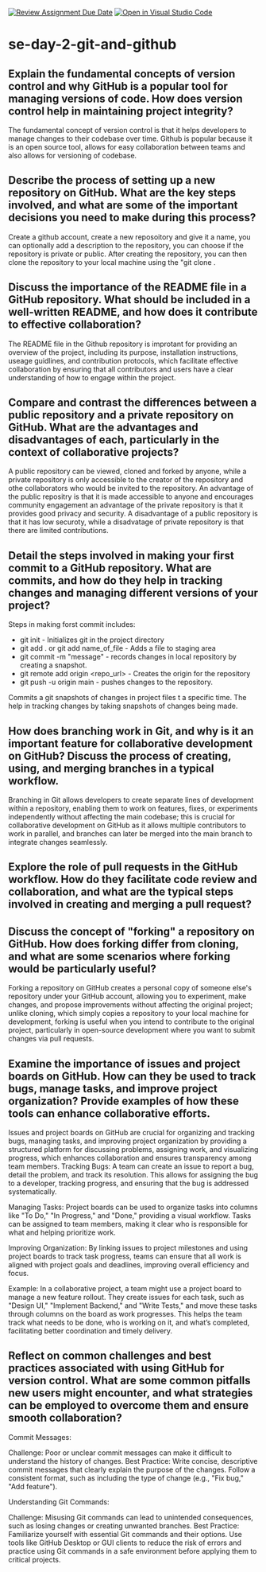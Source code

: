 [![Review Assignment Due Date](https://classroom.github.com/assets/deadline-readme-button-22041afd0340ce965d47ae6ef1cefeee28c7c493a6346c4f15d667ab976d596c.svg)](https://classroom.github.com/a/8wgCKhpZ)
[![Open in Visual Studio Code](https://classroom.github.com/assets/open-in-vscode-2e0aaae1b6195c2367325f4f02e2d04e9abb55f0b24a779b69b11b9e10269abc.svg)](https://classroom.github.com/online_ide?assignment_repo_id=15584957&assignment_repo_type=AssignmentRepo)
# se-day-2-git-and-github
## Explain the fundamental concepts of version control and why GitHub is a popular tool for managing versions of code. How does version control help in maintaining project integrity?
The fundamental concept of version control is that it helps developers to manage changes to their codebase over time. Github is popular because it is an open source tool, allows for easy collaboration 
between teams and also allows for versioning of codebase.
## Describe the process of setting up a new repository on GitHub. What are the key steps involved, and what are some of the important decisions you need to make during this process?

Create a github account, create a new reposoitory and give it a name, you can optionally add a description to the repository, you can choose if the repository is private or public. After
creating the repository, you can then clone the repository to your local machine using the "git clone  <repo-url>. 

## Discuss the importance of the README file in a GitHub repository. What should be included in a well-written README, and how does it contribute to effective collaboration?

The README file in the Github repository is improtant for providing an overview of the project, including its purpose, installation instructions, useage guidlines, and contribution protocols,
which facilitate effective collaboration by ensuring that all contributors and users have a clear understanding of how to engage within the project.

## Compare and contrast the differences between a public repository and a private repository on GitHub. What are the advantages and disadvantages of each, particularly in the context of collaborative projects?
A public repository can be viewed, cloned and forked by anyone, while a private repository is only accessible to the creator of the repository and othe collaborators who would be invited to the repository.
An advantage of the public repositry is that it is made accessible to anyone and encourages community engagement an advantage of the private repository is that it provides good privacy and security.
A disadvantage of a public repository is that it has low securoty, while a disadvatage of private repository is that there are limited contributions.

## Detail the steps involved in making your first commit to a GitHub repository. What are commits, and how do they help in tracking changes and managing different versions of your project?
Steps in making forst commit includes:
- git init - Initializes git in the project directory
- git add . or git add name_of_file - Adds a file to staging area
- git commit -m "message" - records changes in local repository by creating a snapshot.
- git remote add origin <repo_url> -  Creates the origin for the repository
- git push -u origin main - pushes changes to the repository.

Commits a git snapshots of changes in project files t a specific time. The help in tracking changes by taking snapshots of changes being made.

## How does branching work in Git, and why is it an important feature for collaborative development on GitHub? Discuss the process of creating, using, and merging branches in a typical workflow.
Branching in Git allows developers to create separate lines of development within a repository, enabling them to work on features, fixes, or experiments independently without affecting the main codebase; this is crucial for 
collaborative development on GitHub as it allows multiple contributors to work in parallel, and branches can later be merged into the main branch to integrate changes seamlessly.
## Explore the role of pull requests in the GitHub workflow. How do they facilitate code review and collaboration, and what are the typical steps involved in creating and merging a pull request?

## Discuss the concept of "forking" a repository on GitHub. How does forking differ from cloning, and what are some scenarios where forking would be particularly useful?
Forking a repository on GitHub creates a personal copy of someone else's repository under your GitHub account, allowing you to experiment, make changes, and propose improvements without affecting the original project;
unlike cloning, which simply copies a repository to your local machine for development, forking is useful when you intend to contribute to the original project, particularly in open-source development where you want to submit changes via pull requests.

## Examine the importance of issues and project boards on GitHub. How can they be used to track bugs, manage tasks, and improve project organization? Provide examples of how these tools can enhance collaborative efforts.

Issues and project boards on GitHub are crucial for organizing and tracking bugs, managing tasks, and improving project organization by providing a structured platform for discussing problems, assigning work, and visualizing progress, which enhances collaboration and ensures transparency among team members.
Tracking Bugs: A team can create an issue to report a bug, detail the problem, and track its resolution. This allows for assigning the bug to a developer, tracking progress, and ensuring that the bug is addressed systematically.

Managing Tasks: Project boards can be used to organize tasks into columns like "To Do," "In Progress," and "Done," providing a visual workflow. Tasks can be assigned to team members, making it clear who is responsible for what and helping prioritize work.

Improving Organization: By linking issues to project milestones and using project boards to track task progress, teams can ensure that all work is aligned with project goals and deadlines, improving overall efficiency and focus.

Example: In a collaborative project, a team might use a project board to manage a new feature rollout. They create issues for each task, such as "Design UI," "Implement Backend," and "Write Tests," and move these tasks through columns on the board as work progresses. 
This helps the team track what needs to be done, who is working on it, and what’s completed, facilitating better coordination and timely delivery.


## Reflect on common challenges and best practices associated with using GitHub for version control. What are some common pitfalls new users might encounter, and what strategies can be employed to overcome them and ensure smooth collaboration?
Commit Messages:

Challenge: Poor or unclear commit messages can make it difficult to understand the history of changes.
Best Practice: Write concise, descriptive commit messages that clearly explain the purpose of the changes. Follow a consistent format, such as including the type of change (e.g., "Fix bug," "Add feature").

Understanding Git Commands:

Challenge: Misusing Git commands can lead to unintended consequences, such as losing changes or creating unwanted branches.
Best Practice: Familiarize yourself with essential Git commands and their options. Use tools like GitHub Desktop or GUI clients to reduce the risk of errors and practice using Git commands in a safe environment before applying them to critical projects.
